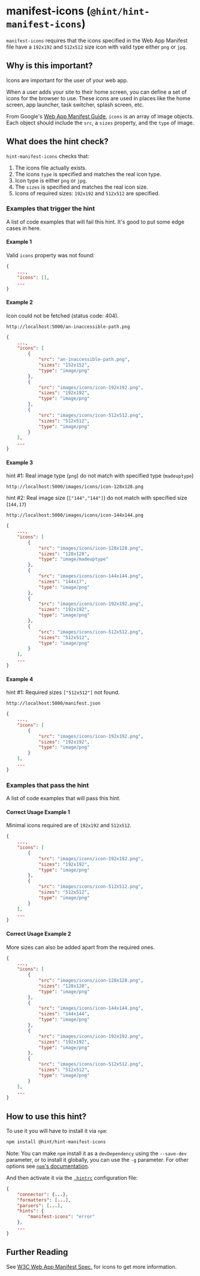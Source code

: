 # manifest-icons (`@hint/hint-manifest-icons`)

`manifest-icons` requires that the icons specified in the Web App Manifest file
have a `192x192` and `512x512` size icon
with valid type either `png` or `jpg`.

## Why is this important?

Icons are important for the user of your web app.

When a user adds your site to their home screen, you can define
a set of icons for the browser to use. These icons are used in
places like the home screen, app launcher, task switcher, splash screen, etc.

From Google's [Web App Manifest Guide][google-guide],
`icons` is an array of image objects. Each object should include the `src`,
a `sizes` property, and the `type` of image.

## What does the hint check?

`hint-manifest-icons` checks that:

1. The icons file actually exists.
2. The icons `type` is specified and matches the real icon type.
3. Icon type is either `png` or `jpg`.
4. The `sizes` is specified and matches the real icon size.
5. Icons of required sizes: `192x192` and `512x512` are specified.

### Examples that **trigger** the hint

A list of code examples that will fail this hint.
It's good to put some edge cases in here.

#### Example 1

Valid `icons` property was not found:

```json
{
    ...,
    "icons": [],
    ...
}
```

#### Example 2

Icon could not be fetched (status code: 404).

`http://localhost:5000/an-inaccessible-path.png`

```json
{
    ...,
    "icons": [
        {
            "src": "an-inaccessible-path.png",
            "sizes": "152x152",
            "type": "image/png"
        },
        {
            "src": "images/icons/icon-192x192.png",
            "sizes": "192x192",
            "type": "image/png"
        },
        {
            "src": "images/icons/icon-512x512.png",
            "sizes": "512x512",
            "type": "image/png"
        }
    ],
    ...
}
```

#### Example 3

hint #1: Real image type (`png`) do not match with
specified type (`madeuptype`)

`http://localhost:5000/images/icons/icon-128x128.png`

hint #2: Real image size (`["144","144"]`) do not match with
specified size (`144,17`)

`http://localhost:5000/images/icons/icon-144x144.png`

```json
{
    ...,
    "icons": [
        {
            "src": "images/icons/icon-128x128.png",
            "sizes": "128x128",
            "type": "image/madeuptype"
        },
        {
            "src": "images/icons/icon-144x144.png",
            "sizes": "144x17",
            "type": "image/png"
        },
        {
            "src": "images/icons/icon-192x192.png",
            "sizes": "192x192",
            "type": "image/png"
        },
        {
            "src": "images/icons/icon-512x512.png",
            "sizes": "512x512",
            "type": "image/png"
        }
    ],
    ...
}
```

#### Example 4

hint #1: Required sizes `["512x512"]` not found.

`http://localhost:5000/manifest.json`

```json
{
    ...,
    "icons": [
        {
            "src": "images/icons/icon-192x192.png",
            "sizes": "192x192",
            "type": "image/png"
        }
    ],
    ...
}
```

### Examples that **pass** the hint

A list of code examples that will pass this hint.

#### Correct Usage Example 1

Minimal icons required are of `192x192` and `512x512`.

```json
{
    ...,
    "icons": [
        {
            "src": "images/icons/icon-192x192.png",
            "sizes": "192x192",
            "type": "image/png"
        },
        {
            "src": "images/icons/icon-512x512.png",
            "sizes": "512x512",
            "type": "image/png"
        }
    ],
    ...
}
```

#### Correct Usage Example 2

More sizes can also be added apart from the required ones.

```json
{
    ...,
    "icons": [
        {
            "src": "images/icons/icon-128x128.png",
            "sizes": "128x128",
            "type": "image/png"
        },
        {
            "src": "images/icons/icon-144x144.png",
            "sizes": "144x144",
            "type": "image/png"
        },
        {
            "src": "images/icons/icon-192x192.png",
            "sizes": "192x192",
            "type": "image/png"
        },
        {
            "src": "images/icons/icon-512x512.png",
            "sizes": "512x512",
            "type": "image/png"
        }
    ],
    ...
}
```

## How to use this hint?

To use it you will have to install it via `npm`:

```bash
npm install @hint/hint-manifest-icons
```

Note: You can make `npm` install it as a `devDependency` using the `--save-dev`
parameter, or to install it globally, you can use the `-g` parameter. For
other options see
[`npm`'s documentation](https://docs.npmjs.com/cli/install).

And then activate it via the [`.hintrc`][hintrc]
configuration file:

```json
{
    "connector": {...},
    "formatters": [...],
    "parsers": [...],
    "hints": {
        "manifest-icons": "error"
    },
    ...
}
```

## Further Reading

See [W3C Web App Manifest Spec.][w3c-icon-spec] for icons to get more information.
<!-- Link labels: -->

[hintrc]: https://webhint.io/docs/user-guide/configuring-webhint/summary/
[google-guide]: https://developers.google.com/web/fundamentals/web-app-manifest/#icons
[w3c-icon-spec]: https://www.w3.org/TR/appmanifest/#imageresource-and-its-members
